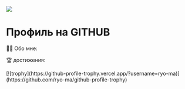 <div id= "badges" aling = "center">
  <a href = "https://vk.com/lilmuil"> 
</a>
  <a href ="https://mail.google.com/mail/u/0/#inbox" >
    <img src = "https://img.shields.io/badge/EMAIl-red?style=for-the-badge&logo=Gmail&logoColor=white" alt»"VK Badge"/">
  </a>
</div>
<div id= "viewport" aling = "center">
<img src = "https://irtuganova.com/ghpvc/Alishkatuk = rompersStomper&style=flag-squar&color=blue" alt=""/>
</div>

<h1> Профиль на GITHUB </h1>
</div>
🙇‍♀️ Обо мне:


🏆 достижения:


<div>
  <img src = "https://github.com/ryo-ma/github-profile-trophy.vercel username=Alishkatuk" alt=""/>
<div>
[![trophy](https://github-profile-trophy.vercel.app/?username=ryo-ma)](https://github.com/ryo-ma/github-profile-trophy)

